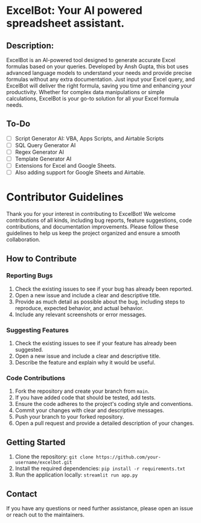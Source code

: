 # ExcelBot: Your AI powered spreadsheet assistant.
## Description:
ExcelBot is an AI-powered tool designed to generate accurate Excel formulas based on your queries. Developed by Ansh Gupta, this bot uses advanced language models to understand your needs and provide precise formulas without any extra documentation. Just input your Excel query, and ExcelBot will deliver the right formula, saving you time and enhancing your productivity. Whether for complex data manipulations or simple calculations, ExcelBot is your go-to solution for all your Excel formula needs.

## To-Do
- [ ] Script Generator AI: VBA, Apps Scripts, and Airtable Scripts
- [ ] SQL Query Generator AI
- [ ] Regex Generator AI
- [ ] Template Generator AI
- [ ] Extensions for Excel and Google Sheets.
- [ ] Also adding support for Google Sheets and Airtable.

# Contributor Guidelines

Thank you for your interest in contributing to ExcelBot! We welcome contributions of all kinds, including bug reports, feature suggestions, code contributions, and documentation improvements. Please follow these guidelines to help us keep the project organized and ensure a smooth collaboration.

## How to Contribute

### Reporting Bugs
1. Check the existing issues to see if your bug has already been reported.
2. Open a new issue and include a clear and descriptive title.
3. Provide as much detail as possible about the bug, including steps to reproduce, expected behavior, and actual behavior.
4. Include any relevant screenshots or error messages.

### Suggesting Features
1. Check the existing issues to see if your feature has already been suggested.
2. Open a new issue and include a clear and descriptive title.
3. Describe the feature and explain why it would be useful.

### Code Contributions
1. Fork the repository and create your branch from `main`.
2. If you have added code that should be tested, add tests.
3. Ensure the code adheres to the project's coding style and conventions.
4. Commit your changes with clear and descriptive messages.
5. Push your branch to your forked repository.
6. Open a pull request and provide a detailed description of your changes.

## Getting Started
1. Clone the repository: `git clone https://github.com/your-username/excelbot.git`
2. Install the required dependencies: `pip install -r requirements.txt`
3. Run the application locally: `streamlit run app.py`

## Contact
If you have any questions or need further assistance, please open an issue or reach out to the maintainers.
